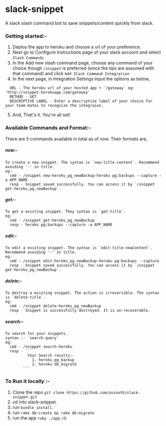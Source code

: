 # slack-snippet

A slack slash command bot to save snippets/content quickly from slack.

### Getting started:-

1. Deploy the app to heroku and choose a url of your preference.
2. Next go to Configure Instructions page of your slack account and select `Slash Commands`
3. In the Add new slash command page, choose any command of  your choice though `/snippet` is preferred (since the tips are assumed with that command) and click `Add Slash Command Integration`
4. In the next page, in Integration Settings input the options as below,

  ```
    URL - The heroku url of your hosted app + `/gateway` eg: 'http://snippet.herokuapp.com/gateway`
    METHOD - GET
    DESCRIPTIVE LABEL - Enter a descriptive label of your choice for your team mates to recognize the integraion.
  ```
  
5. And, That's it. You're all set!


### Available Commands and Format:-

There are 5 commands available in total as of now. Their formats are,

##### new:-
    To create a new snippet. The syntax is `new-title-content`. Recommend avoiding '-' in title.
    eg: 
      cmd - /snippet new-heroku_pg_newBackup-heroku pg:backups --capture -a APP_NAME
      resp - Snippet saved successfully. You can access it by `/snippet get-heroku_pg_newBackup`.

##### get:-
    To get a existing snippet. They syntax is `get-title`.
    eg:
      cmd - /snippet get-heroku_pg_newBackup
      resp - heroku pg:backups --capture -a APP_NAME
      
##### edit:-
    To edit a existing snippet. The syntax is `edit-title-newContent`. Recommend avoiding '-' in title.
    eg: 
      cmd - /snippet edit-heroku_pg_newBackup-heroku pg:backups --capture
      resp - Snippet saved successfully. You can access it by `/snippet get-heroku_pg_newBackup`.

##### delete:-
    To destroy a existing snippet. The action is irreversible. The syntax is `delete-title`.
    eg:
      cmd - /snippet delete-heroku_pg_newBackup
      resp - Snippet is successfully destroyed. It is un-recoverable.

##### search:-
    To search for your snippets.
    syntax :- `search-query`
    eg:
      cmd - /snippet search-heroku
      resp - ```
              Your Search results:-
                1. heroku_pg_backup
                2. heroku db_migrate
            ```


### To Run it locally :-
1. Clone the repo `git clone https://github.com/avinoth/slack-snippet.git`
2. cd into slack-snippet.
3. run `bundle install`.
4. run `rake db:create && rake db:migrate`
5. run the app `ruby ./app.rb`
